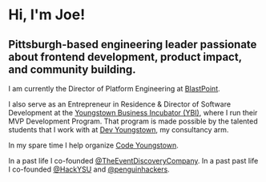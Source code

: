 # Hi, I'm Joe!

## Pittsburgh-based engineering leader passionate about frontend development, product impact, and community building.

I am currently the Director of Platform Engineering at [BlastPoint](https://blastpoint.com/).

I also serve as an Entrepreneur in Residence & Director of Software Development at the [Youngstown Business Incubator (YBI)](https://ybi.org/), where I run their MVP Development Program. That program is made possible by the talented students that I work with at [Dev Youngstown](https://www.youngstown.dev/), my consultancy arm.

In my spare time I help organize [Code Youngstown](https://codeyoungstown.com/).

In a past life I co-founded [@TheEventDiscoveryCompany](https://github.com/TheEventDiscoveryCompany). In a past past life I co-founded [@HackYSU](https://github.com/HackYSU) and [@penguinhackers](https://github.com/penguinhackers).
